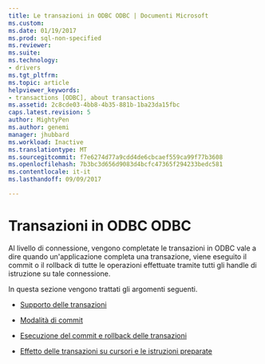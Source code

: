 ```yaml
---
title: Le transazioni in ODBC ODBC | Documenti Microsoft
ms.custom: 
ms.date: 01/19/2017
ms.prod: sql-non-specified
ms.reviewer: 
ms.suite: 
ms.technology:
- drivers
ms.tgt_pltfrm: 
ms.topic: article
helpviewer_keywords:
- transactions [ODBC], about transactions
ms.assetid: 2c8cde03-4bb8-4b35-881b-1ba23da15fbc
caps.latest.revision: 5
author: MightyPen
ms.author: genemi
manager: jhubbard
ms.workload: Inactive
ms.translationtype: MT
ms.sourcegitcommit: f7e6274d77a9cdd4de6cbcaef559ca99f77b3608
ms.openlocfilehash: 7b3bc3d656d9083d4bcfc47365f294233bedc581
ms.contentlocale: it-it
ms.lasthandoff: 09/09/2017

---
```

# <a name="transactions-in-odbc-odbc"></a>Transazioni in ODBC ODBC
Al livello di connessione, vengono completate le transazioni in ODBC vale a dire quando un'applicazione completa una transazione, viene eseguito il commit o il rollback di tutte le operazioni effettuate tramite tutti gli handle di istruzione su tale connessione.  
  
 In questa sezione vengono trattati gli argomenti seguenti.  
  
-   [Supporto delle transazioni](../../../odbc/reference/develop-app/transaction-support.md)  
  
-   [Modalità di commit](../../../odbc/reference/develop-app/commit-mode.md)  
  
-   [Esecuzione del commit e rollback delle transazioni](../../../odbc/reference/develop-app/committing-and-rolling-back-transactions.md)  
  
-   [Effetto delle transazioni su cursori e le istruzioni preparate](../../../odbc/reference/develop-app/effect-of-transactions-on-cursors-and-prepared-statements.md)

